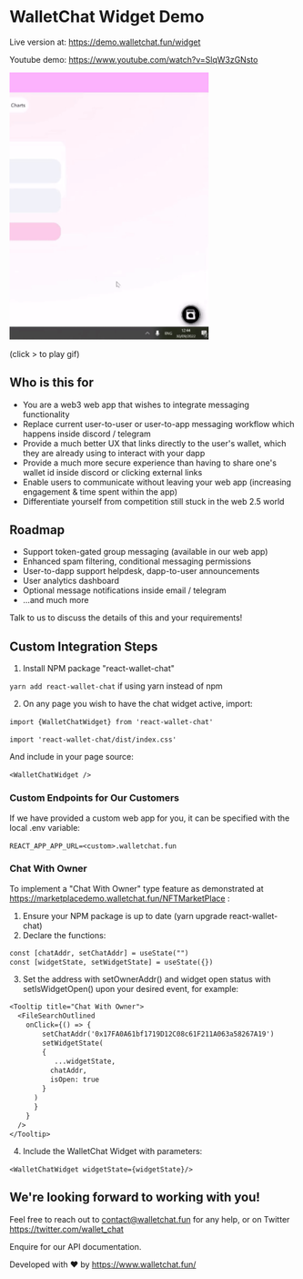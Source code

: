 # WalletChat Widget Demo

Live version at: https://demo.walletchat.fun/widget

Youtube demo: https://www.youtube.com/watch?v=SlqW3zGNsto

<img src="220930 widget demo.gif" width="350" title="widget demo">

(click > to play gif)

## Who is this for

- You are a web3 web app that wishes to integrate messaging functionality
- Replace current user-to-user or user-to-app messaging workflow which happens inside discord / telegram
- Provide a much better UX that links directly to the user's wallet, which they are already using to interact with your dapp
- Provide a much more secure experience than having to share one's wallet id inside discord or clicking external links
- Enable users to communicate without leaving your web app (increasing engagement & time spent within the app)
- Differentiate yourself from competition still stuck in the web 2.5 world

## Roadmap

- Support token-gated group messaging (available in our web app)
- Enhanced spam filtering, conditional messaging permissions
- User-to-dapp support helpdesk, dapp-to-user announcements
- User analytics dashboard
- Optional message notifications inside email / telegram
- ...and much more

Talk to us to discuss the details of this and your requirements!

## Custom Integration Steps

1) Install NPM package "react-wallet-chat"

```yarn add react-wallet-chat``` if using yarn instead of npm

2) On any page you wish to have the chat widget active, import: 

```import {WalletChatWidget} from 'react-wallet-chat'```

```import 'react-wallet-chat/dist/index.css'```

And include in your page source: 

```<WalletChatWidget />```

### Custom Endpoints for Our Customers
If we have provided a custom web app for you, it can be specified with the local .env variable:

```REACT_APP_APP_URL=<custom>.walletchat.fun```


### Chat With Owner 
To implement a "Chat With Owner" type feature as demonstrated at https://marketplacedemo.walletchat.fun/NFTMarketPlace :

1) Ensure your NPM package is up to date (yarn upgrade react-wallet-chat)
2) Declare the functions:

```
const [chatAddr, setChatAddr] = useState("")
const [widgetState, setWidgetState] = useState({})
```

3) Set the address with setOwnerAddr() and widget open status with setIsWidgetOpen() upon your desired event, for example: 

```
<Tooltip title="Chat With Owner">
  <FileSearchOutlined
    onClick={() => {
        setChatAddr('0x17FA0A61bf1719D12C08c61F211A063a58267A19')
        setWidgetState(
        {
           ...widgetState, 
          chatAddr,
          isOpen: true
        }
      )
      }
    }
  />
</Tooltip>
 ```
4) Include the WalletChat Widget with parameters:

```<WalletChatWidget widgetState={widgetState}/>```

## We're looking forward to working with you!

Feel free to reach out to contact@walletchat.fun for any help, or on Twitter https://twitter.com/wallet_chat

Enquire for our API documentation.

Developed with ❤ by https://www.walletchat.fun/
